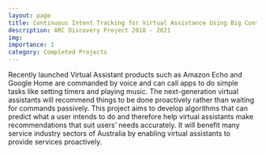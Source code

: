 ```yaml
---
layout: page
title: Continuous Intent Tracking for Virtual Assistance Using Big Contextual Data
description: ARC Discovery Project 2018 - 2021
img:
importance: 1
category: Completed Projects
---
```


Recently launched Virtual Assistant products such as Amazon Echo and Google Home are commanded by voice and can call apps to do simple tasks like setting timers and playing music. The next-generation virtual assistants will recommend things to be done proactively rather than waiting for commands passively. This project aims to develop algorithms that can predict what a user intends to do and therefore help virtual assistants make recommendations that suit users’ needs accurately. It will benefit many service industry sectors of Australia by enabling virtual assistants to provide services proactively.